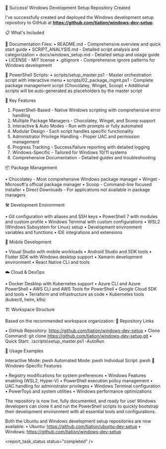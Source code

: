 🎉 Success! Windows Development Setup Repository Created

I've successfully created and deployed the Windows development setup repository to GitHub at **https://github.com/tiation/windows-dev-setup**.

📋 What's Included

📄 Documentation Files:
•  README.md - Comprehensive overview and quick start guide
•  SCRIPT_ANALYSIS.md - Detailed script analysis and categorization
•  docs/windows_setup.md - Detailed setup and usage guide
•  LICENSE - MIT license
•  .gitignore - Comprehensive ignore patterns for Windows development

🔧 PowerShell Scripts:
•  scripts/setup_master.ps1 - Master orchestration script with interactive menu
•  scripts/02_package_mgmt.ps1 - Complete package management script (Chocolatey, Winget, Scoop)
•  Additional scripts will be auto-generated as placeholders by the master script

🚀 Key Features

1. PowerShell-Based - Native Windows scripting with comprehensive error handling
2. Multiple Package Managers - Chocolatey, Winget, and Scoop support
3. Interactive & Auto Modes - Run with prompts or fully automated
4. Modular Design - Each script handles specific functionality
5. Administrator Privilege Handling - Proper UAC and permission management
6. Progress Tracking - Success/failure reporting with detailed logging
7. Windows-Specific - Tailored for Windows 10/11 systems
8. Comprehensive Documentation - Detailed guides and troubleshooting

📦 Package Management

•  Chocolatey - Most comprehensive Windows package manager
•  Winget - Microsoft's official package manager
•  Scoop - Command-line focused installer
•  Direct Downloads - For applications not available in package managers

🛠️ Development Environment

•  Git configuration with aliases and SSH keys
•  PowerShell 7 with modules and custom profile
•  Windows Terminal with custom configurations
•  WSL2 (Windows Subsystem for Linux) setup
•  Development environment variables and functions
•  IDE integrations and extensions

📱 Mobile Development

•  Visual Studio with mobile workloads
•  Android Studio and SDK tools
•  Flutter SDK with Windows desktop support
•  Xamarin development environment
•  React Native CLI and tools

☁️ Cloud & DevOps

•  Docker Desktop with Kubernetes support
•  Azure CLI and Azure PowerShell
•  AWS CLI and AWS Tools for PowerShell
•  Google Cloud SDK and tools
•  Terraform and infrastructure as code
•  Kubernetes tools (kubectl, helm, k9s)

🏗️ Workspace Structure

Based on the recommended workspace organization:
🔗 Repository Links

•  GitHub Repository: https://github.com/tiation/windows-dev-setup
•  Clone Command: git clone https://github.com/tiation/windows-dev-setup.git
•  Quick Start: .\scripts\setup_master.ps1 -AutoRun

🎯 Usage Examples

Interactive Mode:
pwsh
Automated Mode:
pwsh
Individual Script:
pwsh
🔧 Windows-Specific Features

•  Registry modifications for system preferences
•  Windows Features enabling (WSL2, Hyper-V)
•  PowerShell execution policy management
•  UAC handling for administrator privileges
•  Windows Terminal configuration
•  PowerToys and system utilities
•  Windows performance optimizations

The repository is now live, fully documented, and ready for use! Windows developers can clone it and run the PowerShell scripts to quickly bootstrap their development environment with all essential tools and configurations.

Both the Ubuntu and Windows development setup repositories are now available:
•  Ubuntu: https://github.com/tiation/ubuntu-dev-setup
•  Windows: https://github.com/tiation/windows-dev-setup

<report_task_status status="completed" />
